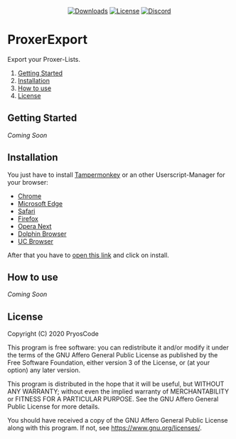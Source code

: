 <p align="center">
    <a href="https://github.com/PryosCode/ProxerExport/raw/master/ProxerExport.user.js"><img src="https://img.shields.io/github/v/release/PryosCode/ProxerExport?label=Install" alt="Downloads"></a>
    <a href="https://github.com/PryosCode/ProxerExport/blob/master/LICENSE"><img src="https://img.shields.io/github/license/PryosCode/ProxerExport?label=License" alt="License"></a>
    <a href="https://discord.gg/bF2GRHq"><img src="https://discordapp.com/api/guilds/350302354639290379/widget.png" alt="Discord"></a>
</p>

# ProxerExport

Export your Proxer-Lists.

1. [Getting Started](#getting-started)
2. [Installation](#installation)
3. [How to use](#how-to-use)
4. [License](#license)

## Getting Started

_Coming Soon_

## Installation

You just have to install [Tampermonkey](https://www.tampermonkey.net) or an other Userscript-Manager for your browser:

- [Chrome](https://chrome.google.com/webstore/detail/tampermonkey)
- [Microsoft Edge](https://www.microsoft.com/store/apps/9NBLGGH5162S)
- [Safari](https://apps.apple.com/us/app/tampermonkey/id1482490089)
- [Firefox](https://addons.mozilla.org/en-US/firefox/addon/tampermonkey)
- [Opera Next](https://addons.opera.com/en/extensions/details/tampermonkey-beta)
- [Dolphin Browser](https://play.google.com/store/apps/details?id=net.tampermonkey.dolphin)
- [UC Browser](https://play.google.com/store/apps/details?id=net.tampermonkey.dolphin)

After that you have to [open this link](https://github.com/PryosCode/ProxerExport/raw/master/ProxerExport.user.js) and click on install.

## How to use

_Coming Soon_

## License

Copyright (C) 2020 PryosCode

This program is free software: you can redistribute it and/or modify
it under the terms of the GNU Affero General Public License as published
by the Free Software Foundation, either version 3 of the License, or
    (at your option) any later version.

This program is distributed in the hope that it will be useful,
but WITHOUT ANY WARRANTY; without even the implied warranty of
MERCHANTABILITY or FITNESS FOR A PARTICULAR PURPOSE.  See the
GNU Affero General Public License for more details.

You should have received a copy of the GNU Affero General Public License
along with this program.  If not, see <https://www.gnu.org/licenses/>.
